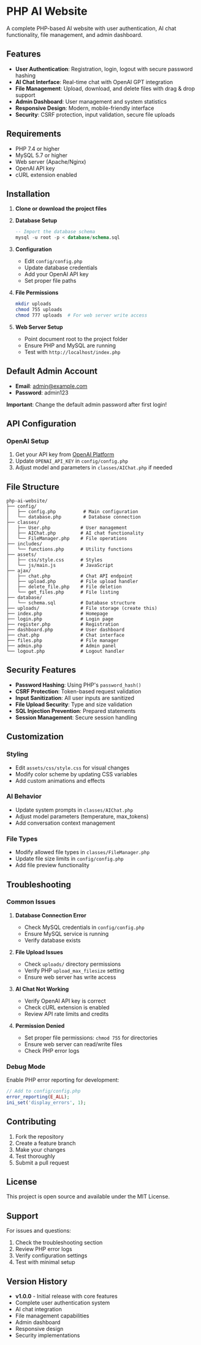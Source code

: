 
# PHP AI Website

A complete PHP-based AI website with user authentication, AI chat functionality, file management, and admin dashboard.

## Features

- **User Authentication**: Registration, login, logout with secure password hashing
- **AI Chat Interface**: Real-time chat with OpenAI GPT integration
- **File Management**: Upload, download, and delete files with drag & drop support
- **Admin Dashboard**: User management and system statistics
- **Responsive Design**: Modern, mobile-friendly interface
- **Security**: CSRF protection, input validation, secure file uploads

## Requirements

- PHP 7.4 or higher
- MySQL 5.7 or higher
- Web server (Apache/Nginx)
- OpenAI API key
- cURL extension enabled

## Installation

1. **Clone or download the project files**

2. **Database Setup**
   ```sql
   -- Import the database schema
   mysql -u root -p < database/schema.sql
   ```

3. **Configuration**
   - Edit `config/config.php`
   - Update database credentials
   - Add your OpenAI API key
   - Set proper file paths

4. **File Permissions**
   ```bash
   mkdir uploads
   chmod 755 uploads
   chmod 777 uploads  # For web server write access
   ```

5. **Web Server Setup**
   - Point document root to the project folder
   - Ensure PHP and MySQL are running
   - Test with `http://localhost/index.php`

## Default Admin Account

- **Email**: admin@example.com
- **Password**: admin123

**Important**: Change the default admin password after first login!

## API Configuration

### OpenAI Setup
1. Get your API key from [OpenAI Platform](https://platform.openai.com/)
2. Update `OPENAI_API_KEY` in `config/config.php`
3. Adjust model and parameters in `classes/AIChat.php` if needed

## File Structure

```
php-ai-website/
├── config/
│   ├── config.php          # Main configuration
│   └── database.php        # Database connection
├── classes/
│   ├── User.php           # User management
│   ├── AIChat.php         # AI chat functionality
│   └── FileManager.php    # File operations
├── includes/
│   └── functions.php      # Utility functions
├── assets/
│   ├── css/style.css      # Styles
│   └── js/main.js         # JavaScript
├── ajax/
│   ├── chat.php           # Chat API endpoint
│   ├── upload.php         # File upload handler
│   ├── delete_file.php    # File deletion
│   └── get_files.php      # File listing
├── database/
│   └── schema.sql         # Database structure
├── uploads/               # File storage (create this)
├── index.php              # Homepage
├── login.php              # Login page
├── register.php           # Registration
├── dashboard.php          # User dashboard
├── chat.php               # Chat interface
├── files.php              # File manager
├── admin.php              # Admin panel
└── logout.php             # Logout handler
```

## Security Features

- **Password Hashing**: Using PHP's `password_hash()`
- **CSRF Protection**: Token-based request validation
- **Input Sanitization**: All user inputs are sanitized
- **File Upload Security**: Type and size validation
- **SQL Injection Prevention**: Prepared statements
- **Session Management**: Secure session handling

## Customization

### Styling
- Edit `assets/css/style.css` for visual changes
- Modify color scheme by updating CSS variables
- Add custom animations and effects

### AI Behavior
- Update system prompts in `classes/AIChat.php`
- Adjust model parameters (temperature, max_tokens)
- Add conversation context management

### File Types
- Modify allowed file types in `classes/FileManager.php`
- Update file size limits in `config/config.php`
- Add file preview functionality

## Troubleshooting

### Common Issues

1. **Database Connection Error**
   - Check MySQL credentials in `config/config.php`
   - Ensure MySQL service is running
   - Verify database exists

2. **File Upload Issues**
   - Check `uploads/` directory permissions
   - Verify PHP `upload_max_filesize` setting
   - Ensure web server has write access

3. **AI Chat Not Working**
   - Verify OpenAI API key is correct
   - Check cURL extension is enabled
   - Review API rate limits and credits

4. **Permission Denied**
   - Set proper file permissions: `chmod 755` for directories
   - Ensure web server can read/write files
   - Check PHP error logs

### Debug Mode
Enable PHP error reporting for development:
```php
// Add to config/config.php
error_reporting(E_ALL);
ini_set('display_errors', 1);
```

## Contributing

1. Fork the repository
2. Create a feature branch
3. Make your changes
4. Test thoroughly
5. Submit a pull request

## License

This project is open source and available under the MIT License.

## Support

For issues and questions:
1. Check the troubleshooting section
2. Review PHP error logs
3. Verify configuration settings
4. Test with minimal setup

## Version History

- **v1.0.0** - Initial release with core features
- Complete user authentication system
- AI chat integration
- File management capabilities
- Admin dashboard
- Responsive design
- Security implementations
